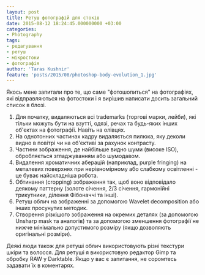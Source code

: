 ```yaml
---
layout: post
title: Ретуш фотографій для стоків
date: 2015-08-12 18:24:45.000000000 +03:00
categories:
- Photography
tags:
- редагування
- ретуш
- мікростоки
- фотографія
author: 'Taras Kushnir'
feature: 'posts/2015/08/photoshop-body-evolution_1.jpg'
---
```


Якось мене запитали про те, що саме "фотошопиться" на фотографіях, які відправляються на фотостоки і я вирішив написати досить загальний список в блозі.
<ol>
<li>Для початку, видаляються всі trademarks (торгові марки, лейби), які тільки можуть бути на взутті, одязі, речах та будь-яких інших об'єктах на фотографії. Навіть на олівцях.</li>
<li>На однотонних частинах кадру видаляється пилюка, яку деколи видно в повітрі чи на об'єктиві за рахунок контрасту.</li>
<li>Частини зображення, де найбільше видно шуми (високе ISO), обробляється згладжуванням або шумодавом.</li>
<li>Видалення хроматичних аберацій (наприклад, purple fringing) на металевих поверхнях при нерівномірному або слабкому освітленні - це буває найскладніша робота.</li>
<li>Обтинання (cropping) зображення так, щоб воно відповідало деякому паттерну (золоте січення, 2/3 січення, гармонійні трикутники, ділення Фібоначчі та інші).</li>
<li>Ретуш облич на зображенні за допомогою Wavelet decomposition або інших просунутих методик.</li>
<li>Створення різкішого зображення на окремих деталях (за допомогою Unsharp mask та аналогів) та за допомогою зменшення фотографії не нижче мінімально допустимого розміру (якщо дозволяють оригінальні розміри).</li>
</ol>

Деякі люди також для ретуші облич використовують різні текстури шкіри та волосся. Для ретуші я використовую редактор Gimp та обробку RAW у Darktable. Якщо у вас є запитання, не соромтесь задавати їх в коментарях.
